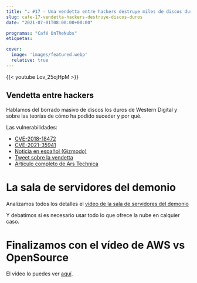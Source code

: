```yaml
---
title: "☕️ #17 - Una vendetta entre hackers destruye miles de discos duros"
slug: cafe-17-vendetta-hackers-destruye-discos-duros
date: "2021-07-01T08:00:00+00:00"

programas: "Café OnTheNubs"
etiquetas:

cover:
  image: 'images/featured.webp'
  relative: true
---
```


{{< youtube Lov_25ojHpM >}}

## Vendetta entre hackers
Hablamos del borrado masivo de discos los duros de Western Digital y sobre las teorías de cómo ha podido suceder y por qué.

Las vulnerabilidades:
- [CVE-2018-18472](https://nvd.nist.gov/vuln/detail/CVE-2018-18472)
- [CVE-2021-35941](https://nvd.nist.gov/vuln/detail/CVE-2021-35941)
- [Noticia en español (Gizmodo)](https://es.gizmodo.com/un-duelo-entre-dos-grupos-de-hackers-pudo-provocar-el-b-1847198963)
- [Tweet sobre la vendetta](https://es.gizmodo.com/un-duelo-entre-dos-grupos-de-hackers-pudo-provocar-el-b-1847198963)
- [Artículo completo de Ars Technica](https://arstechnica.com/gadgets/2021/06/hackers-exploited-0-day-not-2018-bug-to-mass-wipe-my-book-live-devices/)

# La sala de servidores del demonio
Analizamos todos los detalles el [video de la sala de servidores del demonio](https://twitter.com/Eugeni_CAT/status/1408754419777388548)

Y debatimos si es necesario usar todo lo que ofrece la nube en calquier caso.

# Finalizamos con el vídeo de AWS vs OpenSource
El vídeo lo puedes ver [aquí](https://twitter.com/QuinnyPig/status/1410260666577915917).

